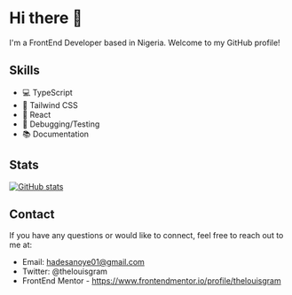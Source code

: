 # Hi there 👋

I'm a FrontEnd Developer based in Nigeria. Welcome to my GitHub profile!

## Skills

- 💻 TypeScript
- 💨 Tailwind CSS
- 🧪  React
- 🔧 Debugging/Testing
- 📚 Documentation

## Stats

[![GitHub stats](https://github-readme-stats.vercel.app/api?username=thelouisgram&show_icons=true&count_private=true&theme=dark)](https://github.com/thelouisgram)

## Contact
If you have any questions or would like to connect, feel free to reach out to me at:

- Email: hadesanoye01@gmail.com
- Twitter: @thelouisgram
- FrontEnd Mentor - https://www.frontendmentor.io/profile/thelouisgram
